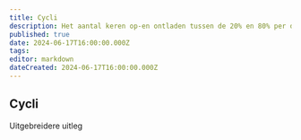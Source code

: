 ```yaml
---
title: Cycli
description: Het aantal keren op-en ontladen tussen de 20% en 80% per dag
published: true
date: 2024-06-17T16:00:00.000Z
tags: 
editor: markdown
dateCreated: 2024-06-17T16:00:00.000Z
---
```


## Cycli

Uitgebreidere uitleg
